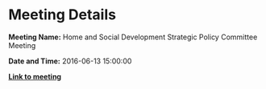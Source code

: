 # Meeting Details

**Meeting Name:** Home and Social Development Strategic Policy Committee Meeting

**Date and Time:** 2016-06-13 15:00:00

**<a href="https://www.limerick.ie/council/whats-on/home-and-social-development-strategic-policy-committee-meeting-4" target="_blank">Link to meeting</a>**
